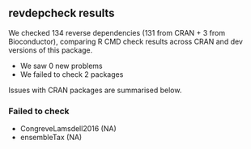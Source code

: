 ## revdepcheck results

We checked 134 reverse dependencies (131 from CRAN + 3 from Bioconductor), comparing R CMD check results across CRAN and dev versions of this package.

 * We saw 0 new problems
 * We failed to check 2 packages

Issues with CRAN packages are summarised below.

### Failed to check

* CongreveLamsdell2016 (NA)
* ensembleTax          (NA)
